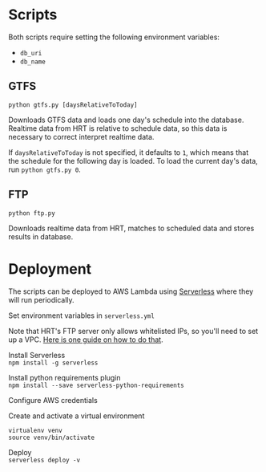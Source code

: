 # Scripts

Both scripts require setting the following environment variables:

* `db_uri`
* `db_name`

## GTFS

`python gtfs.py [daysRelativeToToday]`

Downloads GTFS data and loads one day's schedule into the database. Realtime data from HRT is relative to schedule data, so this data is necessary to correct interpret realtime data.

If `daysRelativeToToday` is not specified, it defaults to `1`, which means that the schedule for the following day is loaded. To load the current day's data, run `python gtfs.py 0`.

## FTP

`python ftp.py`

Downloads realtime data from HRT, matches to scheduled data and stores results in database.

# Deployment

The scripts can be deployed to AWS Lambda using [Serverless](https://serverless.com) where they will run periodically.

Set environment variables in `serverless.yml`

Note that HRT's FTP server only allows whitelisted IPs, so you'll need to set up a VPC. [Here is one guide on how to do that](http://techblog.financialengines.com/2016/09/26/aws-lambdas-with-a-static-outgoing-ip/).

Install Serverless  
`npm install -g serverless`

Install python requirements plugin  
`npm install --save serverless-python-requirements`

Configure AWS credentials

Create and activate a virtual environment  
```
virtualenv venv
source venv/bin/activate
```

Deploy  
`serverless deploy -v`
